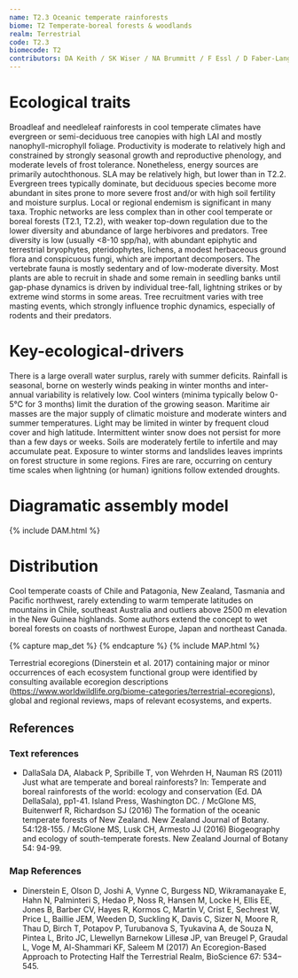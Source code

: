 ```yaml
---
name: T2.3 Oceanic temperate rainforests
biome: T2 Temperate-boreal forests & woodlands
realm: Terrestrial
code: T2.3
biomecode: T2
contributors: DA Keith / SK Wiser / NA Brummitt / F Essl / D Faber-Langendoen
---
```


# Ecological traits

Broadleaf and needleleaf rainforests in cool temperate climates have evergreen or semi-deciduous tree canopies with high LAI and mostly nanophyll-microphyll foliage. Productivity is moderate to relatively high and constrained by strongly seasonal growth and reproductive phenology, and moderate levels of frost tolerance. Nonetheless, energy sources are primarily autochthonous. SLA may be relatively high, but lower than in T2.2. Evergreen trees typically dominate, but deciduous species become more abundant in sites prone to more severe frost and/or with high soil fertility and moisture surplus. Local or regional endemism is significant in many taxa. Trophic networks are less complex than in other cool temperate or boreal forests (T2.1, T2.2), with weaker top-down regulation due to the lower diversity and abundance of large herbivores and predators. Tree diversity is low (usually <8-10 spp/ha), with abundant epiphytic and terrestrial bryophytes, pteridophytes, lichens, a modest herbaceous ground flora and conspicuous fungi, which are important decomposers. The vertebrate fauna is mostly sedentary and of low-moderate diversity. Most plants are able to recruit in shade and some remain in seedling banks until gap-phase dynamics is driven by individual tree-fall, lightning strikes or by extreme wind storms in some areas. Tree recruitment varies with tree masting events, which strongly influence trophic dynamics, especially of rodents and their predators.

# Key-ecological-drivers

There is a large overall water surplus, rarely with summer deficits. Rainfall is seasonal, borne on westerly winds peaking in winter months and inter-annual variability is relatively low. Cool winters (minima typically below 0-5°C for 3 months) limit the duration of the growing season. Maritime air masses are the major supply of climatic moisture and moderate winters and summer temperatures. Light may be limited in winter by frequent cloud cover and high latitude. Intermittent winter snow does not persist for more than a few days or weeks. Soils are moderately fertile to infertile and may accumulate peat.  Exposure to winter storms and landslides leaves imprints on forest structure in some regions. Fires are rare, occurring on century time scales when lightning (or human) ignitions follow extended droughts.


# Diagramatic assembly model

{% include DAM.html %}

# Distribution

Cool temperate coasts of Chile and Patagonia, New Zealand, Tasmania and Pacific northwest, rarely extending to warm temperate latitudes on mountains in Chile, southeast Australia and outliers above 2500 m elevation in the New Guinea highlands. Some authors extend the concept to wet boreal forests on coasts of northwest Europe, Japan and northeast Canada.

{% capture map_det %}  {% endcapture %}
{% include MAP.html %}

Terrestrial ecoregions (Dinerstein et al. 2017) containing major or minor occurrences of each ecosystem functional group were identified by consulting available ecoregion descriptions (https://www.worldwildlife.org/biome-categories/terrestrial-ecoregions), global and regional reviews, maps of relevant ecosystems, and experts.

## References
### Text references
* DallaSala DA, Alaback P, Spribille T, von Wehrden H, Nauman RS (2011) Just what are temperate and boreal rainforests? In: Temperate and boreal rainforests of the world: ecology and conservation (Ed. DA DellaSala), pp1-41. Island Press, Washington DC. / McGlone MS, Buitenwerf R, Richardson SJ (2016) The formation of the oceanic temperate forests of New Zealand. New Zealand Journal of Botany. 54:128-155. / McGlone MS, Lusk CH, Armesto JJ (2016) Biogeography and ecology of south-temperate forests. New Zealand Journal of Botany 54: 94-99.
### Map References
* Dinerstein E, Olson D, Joshi A, Vynne C, Burgess ND, Wikramanayake E, Hahn N, Palminteri S, Hedao P, Noss R, Hansen M, Locke H, Ellis EE, Jones B, Barber CV, Hayes R, Kormos C, Martin V, Crist E, Sechrest W, Price L, Baillie JEM, Weeden D, Suckling K, Davis C, Sizer N, Moore R, Thau D, Birch T, Potapov P, Turubanova S, Tyukavina A, de Souza N, Pintea L, Brito JC, Llewellyn Barnekow Lillesø JP, van Breugel P, Graudal L, Voge M, Al-Shammari KF, Saleem M (2017) An Ecoregion-Based Approach to Protecting Half the Terrestrial Realm, BioScience 67: 534–545.
